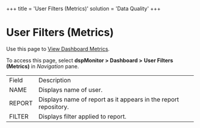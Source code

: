+++
title = 'User Filters (Metrics)'
solution = 'Data Quality'
+++

# User Filters (Metrics)

<div class="use">

Use this page to [View Dashboard
Metrics](../Use_Cases/View_Dashboard_Metrics.htm).

</div>

To access this page,
s<span style="line-height: 115%;">elect </span><span style="font-weight: bold;">dspMonitor
\> </span><span style="line-height: 115%;">**Dashboard \>** **User
Filters (Metrics)**
in *Navigation* pane.</span>

|        |                                                                 |
| ------ | --------------------------------------------------------------- |
| Field  | Description                                                     |
| NAME   | Displays name of user.                                          |
| REPORT | Displays name of report as it appears in the report repository. |
| FILTER | Displays filter applied to report.                              |
